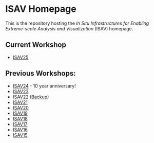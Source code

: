 # ISAV Homepage

This is the repository hosting the *In Situ Infrastructures for Enabling Extreme-scale Analysis and Visualization* (ISAV) homepage.

## Current Workshop

- [ISAV25](https://isav-workshop.github.io/2025/)

## Previous Workshops:

- [ISAV24](https://isav-workshop.github.io/2024/) - 10 year anniversary!
- [ISAV23](https://isav-workshop.github.io/2023/)
- [ISAV22](https://dav.lbl.gov/events/ISAV2022/) ([Backup](https://isav-workshop.github.io/2022/))
- [ISAV21](https://dav.lbl.gov/events/ISAV2021/)
- [ISAV20](https://dav.lbl.gov/events/ISAV2020/)
- [ISAV19](https://dav.lbl.gov/events/ISAV2019/)
- [ISAV18](https://dav.lbl.gov/events/ISAV2018/)
- [ISAV17](https://dav.lbl.gov/events/ISAV2017/)
- [ISAV16](https://dav.lbl.gov/archive/Events/ISAV-2016/)
- [ISAV15](https://dav.lbl.gov/archive/Events/ISAV-2015/)
